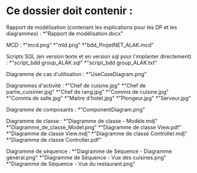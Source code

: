 # Ce dossier doit contenir :

Rapport de modélisation (contenant les explications pour les DP et les diagrammes) :
*"Rapport de modélisation.docx"

MCD :
*"mcd.png"
*"mld.png"
*"bdd_ProjetNET_ALAK.mcd"

Scripts SQL (en version texte et en version sql pour l'implanter directement) :
*"script_bdd group_ALAK.sql"
*"script_bdd group_ALAK.txt"

Diagramme de cas d'utilisation :
*"UseCaseDiagram.png"

Diagrammes d'activité :
*"Chef de cuisine.jpg"
*"Chef de partie_cuisinier.jpg"
*"Chef de rang.jpg"
*"Commis de cuisine.jpg"
*"Commis de salle.jpg"
*"Maitre d'hotel.jpg"
*"Plongeur.jpg"
*"Serveur.jpg"

Diagramme de composants :
*"ComponentDiagram.png"

Diagramme de classe :
*"Diagramme de classe - Modèle.mdj"
*"Diagramme_de_classe_Model.png"
*"Diagramme de classe View.pdf"
*"Diagramme de classe View.mdj"
*"Diagramme de classe Controller.mdj"
*"Diagramme de classe Controller.pdf"

Diagramme de séquence :
*"Diagramme de Séquence - Diagramme général.png"
*"Diagramme de Séquence - Vue des cuisines.png"
*"Diagramme de Séquence - Vue du restaurant.png"
